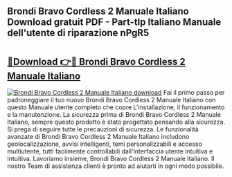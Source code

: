 ## Brondi Bravo Cordless 2 Manuale Italiano Download gratuit PDF - Part-tlp Italiano Manuale dell'utente di riparazione nPgR5

# <h2><a href="http://dfbp1np.blite.top/?on=Brondi+Bravo+Cordless+2+Manuale+Italiano">🔗Download 👉🔴 Brondi Bravo Cordless 2 Manuale Italiano</a></h2>

[![Brondi Bravo Cordless 2 Manuale Italiano download](https://i.imgur.com/lujVjoI.png)](http://dfbp1np.blite.top/?on=Brondi+Bravo+Cordless+2+Manuale+Italiano)
Fai il primo passo per padroneggiare il tuo nuovo Brondi Bravo Cordless 2 Manuale Italiano con questo Manuale utente completo che copre L'installazione, il funzionamento e la manutenzione. La sicurezza prima di Brondi Bravo Cordless 2 Manuale Italiano, sempre questo prodotto è stato progettato pensando alla sicurezza. Si prega di seguire tutte le precauzioni di sicurezza. Le funzionalità avanzate di Brondi Bravo Cordless 2 Manuale Italiano includono geolocalizzazione, avvisi intelligenti, temi personalizzabili e accesso multiutente, tutti facilmente controllabili dall'interfaccia utente intuitiva e intuitiva. Lavoriamo insieme, Brondi Bravo Cordless 2 Manuale Italiano. Il nostro Team di assistenza clienti è pronto ad aiutarti in ogni modo possibile.
